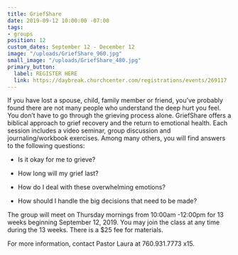 ```yaml
---
title: GriefShare
date: 2019-09-12 10:00:00 -07:00
tags:
- groups
position: 12
custom_dates: September 12 - December 12
image: "/uploads/GriefShare_960.jpg"
small_image: "/uploads/GriefShare_480.jpg"
primary_button:
  label: REGISTER HERE
  link: https://daybreak.churchcenter.com/registrations/events/269117
---
```


If you have lost a spouse, child, family member or friend, you’ve probably found there are not many people who understand the deep hurt you feel. You don’t have to go through the grieving process alone. GriefShare offers a biblical approach to grief recovery and the return to emotional health. Each session includes a video seminar, group discussion and journaling/workbook exercises. Among many others, you will find answers to the following questions:

* Is it okay for me to grieve?

* How long will my grief last?

* How do I deal with these overwhelming emotions?

* How should I handle the big decisions that need to
  be made?

The group will meet on Thursday mornings from 10:00am -12:00pm
for 13 weeks beginning September 12, 2019. You may join the
class at any time during the 13 weeks. There is a $25
fee for materials.

For more information, contact Pastor Laura at 760.931.7773 x15.